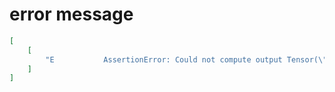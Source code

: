 # error message

```json
[
    [
        "E           AssertionError: Could not compute output Tensor(\"swap_layer_1/Identity:0\", shape=(?, 4), dtype=float32)"
    ]
]
```
